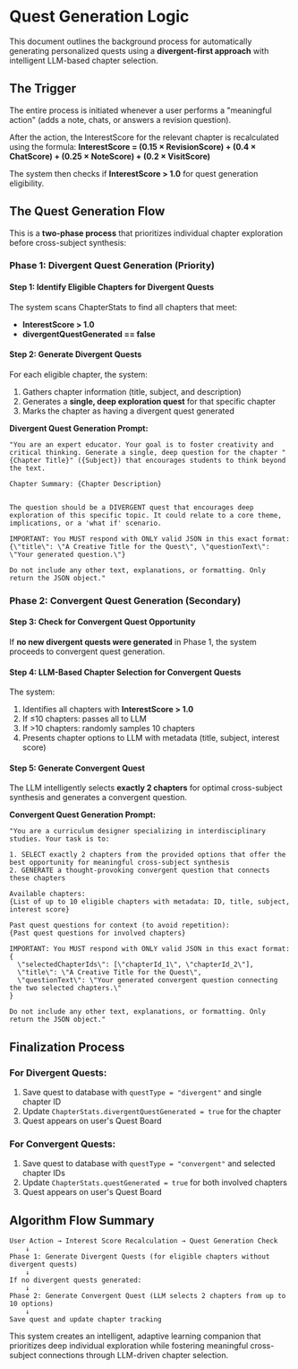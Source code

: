 # Quest Generation Logic
This document outlines the background process for automatically generating personalized quests using a **divergent-first approach** with intelligent LLM-based chapter selection.

## The Trigger
The entire process is initiated whenever a user performs a "meaningful action" (adds a note, chats, or answers a revision question).

After the action, the InterestScore for the relevant chapter is recalculated using the formula:
**InterestScore = (0.15 × RevisionScore) + (0.4 × ChatScore) + (0.25 × NoteScore) + (0.2 × VisitScore)**

The system then checks if **InterestScore > 1.0** for quest generation eligibility.

## The Quest Generation Flow
This is a **two-phase process** that prioritizes individual chapter exploration before cross-subject synthesis:

### Phase 1: Divergent Quest Generation (Priority)

#### Step 1: Identify Eligible Chapters for Divergent Quests
The system scans ChapterStats to find all chapters that meet:
- **InterestScore > 1.0** 
- **divergentQuestGenerated == false**

#### Step 2: Generate Divergent Quests
For each eligible chapter, the system:
1. Gathers chapter information (title, subject, and description)
2. Generates a **single, deep exploration quest** for that specific chapter
3. Marks the chapter as having a divergent quest generated

**Divergent Quest Generation Prompt:**

```
"You are an expert educator. Your goal is to foster creativity and critical thinking. Generate a single, deep question for the chapter "{Chapter Title}" ({Subject}) that encourages students to think beyond the text.

Chapter Summary: {Chapter Description}


The question should be a DIVERGENT quest that encourages deep exploration of this specific topic. It could relate to a core theme, implications, or a 'what if' scenario.

IMPORTANT: You MUST respond with ONLY valid JSON in this exact format:
{\"title\": \"A Creative Title for the Quest\", \"questionText\": \"Your generated question.\"}

Do not include any other text, explanations, or formatting. Only return the JSON object."
```

### Phase 2: Convergent Quest Generation (Secondary)

#### Step 3: Check for Convergent Quest Opportunity
If **no new divergent quests were generated** in Phase 1, the system proceeds to convergent quest generation.

#### Step 4: LLM-Based Chapter Selection for Convergent Quests
The system:
1. Identifies all chapters with **InterestScore > 1.0**
2. If ≤10 chapters: passes all to LLM
3. If >10 chapters: randomly samples 10 chapters
4. Presents chapter options to LLM with metadata (title, subject, interest score)

#### Step 5: Generate Convergent Quest
The LLM intelligently selects **exactly 2 chapters** for optimal cross-subject synthesis and generates a convergent question.

**Convergent Quest Generation Prompt:**

```
"You are a curriculum designer specializing in interdisciplinary studies. Your task is to:

1. SELECT exactly 2 chapters from the provided options that offer the best opportunity for meaningful cross-subject synthesis
2. GENERATE a thought-provoking convergent question that connects these chapters

Available chapters:
{List of up to 10 eligible chapters with metadata: ID, title, subject, interest score}

Past quest questions for context (to avoid repetition):
{Past quest questions for involved chapters}

IMPORTANT: You MUST respond with ONLY valid JSON in this exact format:
{
  \"selectedChapterIds\": [\"chapterId_1\", \"chapterId_2\"],
  \"title\": \"A Creative Title for the Quest\",
  \"questionText\": \"Your generated convergent question connecting the two selected chapters.\"
}

Do not include any other text, explanations, or formatting. Only return the JSON object."
```

## Finalization Process

### For Divergent Quests:
1. Save quest to database with `questType = "divergent"` and single chapter ID
2. Update `ChapterStats.divergentQuestGenerated = true` for the chapter
3. Quest appears on user's Quest Board

### For Convergent Quests:
1. Save quest to database with `questType = "convergent"` and selected chapter IDs
2. Update `ChapterStats.questGenerated = true` for both involved chapters
3. Quest appears on user's Quest Board

## Algorithm Flow Summary

```
User Action → Interest Score Recalculation → Quest Generation Check
    ↓
Phase 1: Generate Divergent Quests (for eligible chapters without divergent quests)
    ↓
If no divergent quests generated:
    ↓
Phase 2: Generate Convergent Quest (LLM selects 2 chapters from up to 10 options)
    ↓
Save quest and update chapter tracking
```

This system creates an intelligent, adaptive learning companion that prioritizes deep individual exploration while fostering meaningful cross-subject connections through LLM-driven chapter selection.